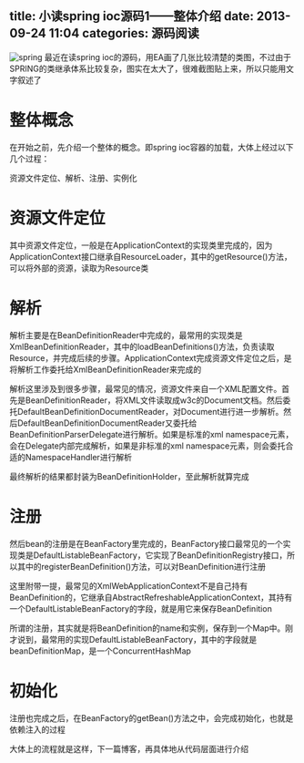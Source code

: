title: 小读spring ioc源码1——整体介绍
date: 2013-09-24 11:04
categories: 源码阅读 
---
![spring](http://pic.kyfxbl.com/spring.png)
最近在读spring ioc的源码，用EA画了几张比较清楚的类图，不过由于SPRING的类继承体系比较复杂，图实在太大了，很难截图贴上来，所以只能用文字叙述了
<!--more-->

# 整体概念

在开始之前，先介绍一个整体的概念。即spring ioc容器的加载，大体上经过以下几个过程： 

资源文件定位、解析、注册、实例化

# 资源文件定位

其中资源文件定位，一般是在ApplicationContext的实现类里完成的，因为ApplicationContext接口继承自ResourceLoader，其中的getResource()方法，可以将外部的资源，读取为Resource类 

# 解析

解析主要是在BeanDefinitionReader中完成的，最常用的实现类是XmlBeanDefinitionReader，其中的loadBeanDefinitions()方法，负责读取Resource，并完成后续的步骤。ApplicationContext完成资源文件定位之后，是将解析工作委托给XmlBeanDefinitionReader来完成的 

解析这里涉及到很多步骤，最常见的情况，资源文件来自一个XML配置文件。首先是BeanDefinitionReader，将XML文件读取成w3c的Document文档。然后委托DefaultBeanDefinitionDocumentReader，对Document进行进一步解析。然后DefaultBeanDefinitionDocumentReader又委托给BeanDefinitionParserDelegate进行解析。如果是标准的xml namespace元素，会在Delegate内部完成解析，如果是非标准的xml namespace元素，则会委托合适的NamespaceHandler进行解析 

最终解析的结果都封装为BeanDefinitionHolder，至此解析就算完成 

# 注册

然后bean的注册是在BeanFactory里完成的，BeanFactory接口最常见的一个实现类是DefaultListableBeanFactory，它实现了BeanDefinitionRegistry接口，所以其中的registerBeanDefinition()方法，可以对BeanDefinition进行注册 

这里附带一提，最常见的XmlWebApplicationContext不是自己持有BeanDefinition的，它继承自AbstractRefreshableApplicationContext，其持有一个DefaultListableBeanFactory的字段，就是用它来保存BeanDefinition 

所谓的注册，其实就是将BeanDefinition的name和实例，保存到一个Map中。刚才说到，最常用的实现DefaultListableBeanFactory，其中的字段就是beanDefinitionMap，是一个ConcurrentHashMap 

# 初始化

注册也完成之后，在BeanFactory的getBean()方法之中，会完成初始化，也就是依赖注入的过程 

大体上的流程就是这样，下一篇博客，再具体地从代码层面进行介绍